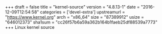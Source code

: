 +++
draft = false
title = "kernel-source"
version = "4.8.13-1"
date = "2016-12-09T12:54:58"
categories = ['devel-extra']
upstreamurl = "https://www.kernel.org"
arch = "x86_64"
size = "87389912"
usize = "646012373"
sha1sum = "cc26f57b6a59a362b164b1faeb25df88539a7773"
+++
Linux kernel source